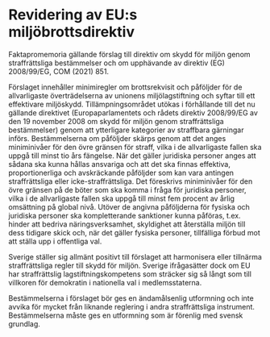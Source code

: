 # Revidering av EU:s miljöbrottsdirektiv

Faktapromemoria gällande förslag till direktiv om skydd för miljön genom straffrättsliga bestämmelser och om upphävande av direktiv (EG) 2008/99/EG, COM (2021) 851.

Förslaget innehåller minimiregler om brottsrekvisit och påföljder för de allvarligaste överträdelserna av unionens miljölagstiftning och syftar till ett effektivare miljöskydd. Tillämpningsområdet utökas i förhållande till det nu gällande direktivet (Europaparlamentets och rådets direktiv 2008/99/EG av den 19 november 2008 om skydd för miljön genom straffrättsliga bestämmelser) genom att ytterligare kategorier av straffbara gärningar införs. Bestämmelserna om påföljder skärps genom att det anges miniminivåer för den övre gränsen för straff, vilka i de allvarligaste fallen ska uppgå till minst tio års fängelse. När det gäller juridiska personer anges att sådana ska kunna hållas ansvariga och att det ska finnas effektiva, proportionerliga och avskräckande påföljder som kan vara antingen straffrättsliga eller icke-straffrättsliga. Det föreskrivs miniminivåer för den övre gränsen på de böter som ska komma i fråga för juridiska personer, vilka i de allvarligaste fallen ska uppgå till minst fem procent av årlig omsättning på global nivå. Utöver de angivna påföljderna för fysiska och juridiska personer ska kompletterande sanktioner kunna påföras, t.ex. hinder att bedriva näringsverksamhet, skyldighet att återställa miljön till dess tidigare skick och, när det gäller fysiska personer, tillfälliga förbud mot att ställa upp i offentliga val.

Sverige ställer sig allmänt positivt till förslaget att harmonisera eller tillnärma straffrättsliga regler till skydd för miljön. Sverige ifrågasätter dock om EU har straffrättslig lagstiftningskompetens som sträcker sig så långt som till villkoren för demokratin i nationella val i medlemsstaterna.

Bestämmelserna i förslaget bör ges en ändamålsenlig utformning och inte avvika för mycket från liknande reglering i andra straffrättsliga instrument. Bestämmelserna måste ges en utformning som är förenlig med svensk grundlag.
